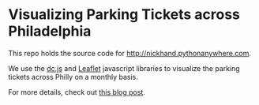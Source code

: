 # Visualizing Parking Tickets across Philadelphia

This repo holds the source code for http://nickhand.pythonanywhere.com. 

We use the [dc.js](https://dc-js.github.io/dc.js/) and [Leaflet](http://leafletjs.com) javascript libraries to visualize the parking tickets across Philly on a monthly basis. 

For more details, check out [this blog post](http://nickhand.github.io/blog/pages/2018/01/23/philly-parking/).
